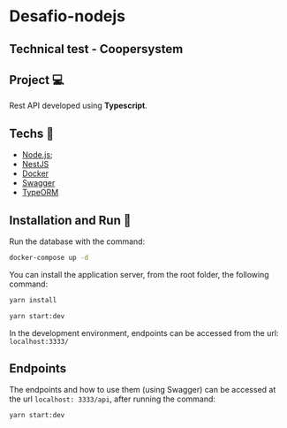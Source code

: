 # Desafio-nodejs

## Technical test - Coopersystem

## Project 💻

Rest API developed using **Typescript**.

## Techs :rocket:

- [Node.js](https://nodejs.org/en/);
- [NestJS](https://nestjs.com/)
- [Docker](https://www.docker.com/)
- [Swagger](https://docs.nestjs.com/openapi/introduction)
- [TypeORM](https://typeorm.io/#/)



## Installation and Run :wrench:
Run the database with the command:
```sh
docker-compose up -d
```

You can install the application server, from the root folder, the following command:

```sh
yarn install
```

```sh
yarn start:dev
```

In the development environment, endpoints can be accessed from the url: `localhost:3333/`


## Endpoints
The endpoints and how to use them (using Swagger) can be accessed at the url `localhost: 3333/api`, after running the command:
```sh
yarn start:dev
```
